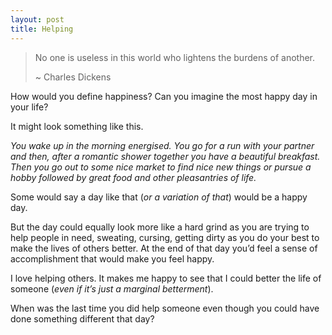```yaml
---
layout: post
title: Helping
---
```


> No one is useless in this world who lightens the burdens of another.
> 
> \~ Charles Dickens

How would you define happiness? Can you imagine the most happy day in your life?

It might look something like this. 

_You wake up in the morning energised. You go for a run with your partner and then, after a romantic shower together you have a beautiful breakfast. Then you go out to some nice market to find nice new things or pursue a hobby followed by great food and other pleasantries of life._

Some would say a day like that (_or a variation of that_) would be a happy day.

But the day could equally look more like a hard grind as you are trying to help people in need, sweating, cursing, getting dirty as you do your best to make the lives of others better. At the end of that day you’d feel a sense of accomplishment that would make you feel happy.

I love helping others. It makes me happy to see that I could better the life of someone (_even if it’s just a marginal betterment_).

When was the last time you did help someone even though you could have done something different that day?